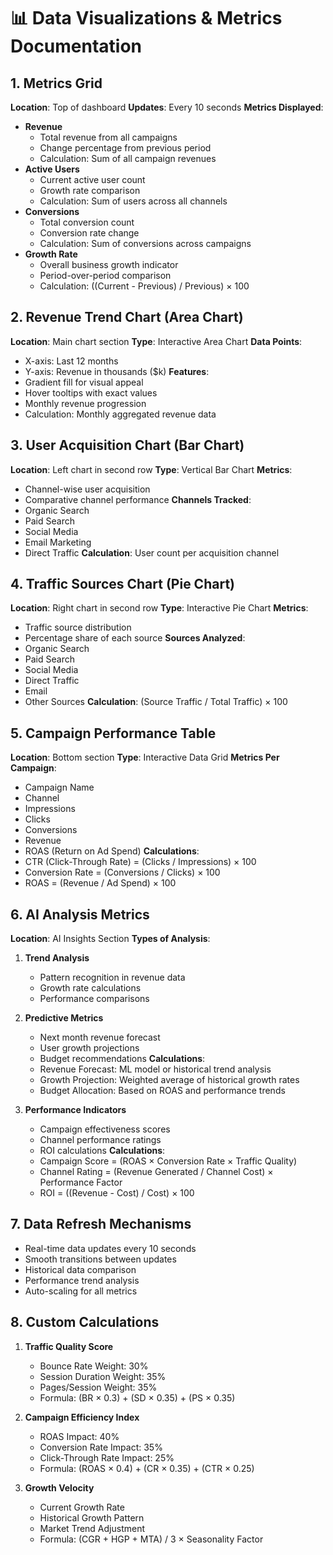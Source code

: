 # 📊 Data Visualizations & Metrics Documentation

## 1. Metrics Grid
**Location**: Top of dashboard
**Updates**: Every 10 seconds
**Metrics Displayed**:
- **Revenue**
  - Total revenue from all campaigns
  - Change percentage from previous period
  - Calculation: Sum of all campaign revenues
- **Active Users**
  - Current active user count
  - Growth rate comparison
  - Calculation: Sum of users across all channels
- **Conversions**
  - Total conversion count
  - Conversion rate change
  - Calculation: Sum of conversions across campaigns
- **Growth Rate**
  - Overall business growth indicator
  - Period-over-period comparison
  - Calculation: ((Current - Previous) / Previous) × 100

## 2. Revenue Trend Chart (Area Chart)
**Location**: Main chart section
**Type**: Interactive Area Chart
**Data Points**:
- X-axis: Last 12 months
- Y-axis: Revenue in thousands ($k)
**Features**:
- Gradient fill for visual appeal
- Hover tooltips with exact values
- Monthly revenue progression
- Calculation: Monthly aggregated revenue data

## 3. User Acquisition Chart (Bar Chart)
**Location**: Left chart in second row
**Type**: Vertical Bar Chart
**Metrics**:
- Channel-wise user acquisition
- Comparative channel performance
**Channels Tracked**:
- Organic Search
- Paid Search
- Social Media
- Email Marketing
- Direct Traffic
**Calculation**: User count per acquisition channel

## 4. Traffic Sources Chart (Pie Chart)
**Location**: Right chart in second row
**Type**: Interactive Pie Chart
**Metrics**:
- Traffic source distribution
- Percentage share of each source
**Sources Analyzed**:
- Organic Search
- Paid Search
- Social Media
- Direct Traffic
- Email
- Other Sources
**Calculation**: (Source Traffic / Total Traffic) × 100

## 5. Campaign Performance Table
**Location**: Bottom section
**Type**: Interactive Data Grid
**Metrics Per Campaign**:
- Campaign Name
- Channel
- Impressions
- Clicks
- Conversions
- Revenue
- ROAS (Return on Ad Spend)
**Calculations**:
- CTR (Click-Through Rate) = (Clicks / Impressions) × 100
- Conversion Rate = (Conversions / Clicks) × 100
- ROAS = (Revenue / Ad Spend) × 100

## 6. AI Analysis Metrics
**Location**: AI Insights Section
**Types of Analysis**:
1. **Trend Analysis**
   - Pattern recognition in revenue data
   - Growth rate calculations
   - Performance comparisons

2. **Predictive Metrics**
   - Next month revenue forecast
   - User growth projections
   - Budget recommendations
   **Calculations**:
   - Revenue Forecast: ML model or historical trend analysis
   - Growth Projection: Weighted average of historical growth rates
   - Budget Allocation: Based on ROAS and performance trends

3. **Performance Indicators**
   - Campaign effectiveness scores
   - Channel performance ratings
   - ROI calculations
   **Calculations**:
   - Campaign Score = (ROAS × Conversion Rate × Traffic Quality)
   - Channel Rating = (Revenue Generated / Channel Cost) × Performance Factor
   - ROI = ((Revenue - Cost) / Cost) × 100

## 7. Data Refresh Mechanisms
- Real-time data updates every 10 seconds
- Smooth transitions between updates
- Historical data comparison
- Performance trend analysis
- Auto-scaling for all metrics

## 8. Custom Calculations
1. **Traffic Quality Score**
   - Bounce Rate Weight: 30%
   - Session Duration Weight: 35%
   - Pages/Session Weight: 35%
   - Formula: (BR × 0.3) + (SD × 0.35) + (PS × 0.35)

2. **Campaign Efficiency Index**
   - ROAS Impact: 40%
   - Conversion Rate Impact: 35%
   - Click-Through Rate Impact: 25%
   - Formula: (ROAS × 0.4) + (CR × 0.35) + (CTR × 0.25)

3. **Growth Velocity**
   - Current Growth Rate
   - Historical Growth Pattern
   - Market Trend Adjustment
   - Formula: (CGR + HGP + MTA) / 3 × Seasonality Factor
